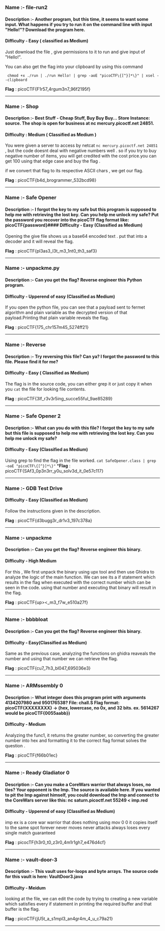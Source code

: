 ### Name :- file-run2

#### Description :- Another program, but this time, it seems to want some input. What happens if you try to run it on the command line with input "Hello!"? Download the program here.

#### Difficulty - Easy ( classified as Medium)

Just download the file , give permissions to it to run and give input of "Hello!".

You can also get the flag into your clipboard by using this command

` chmod +x ./run | ./run Hello! | grep -aoE "picoCTF\{[^}]*\}" | xsel --clipboard`


**Flag** : picoCTF{F1r57_4rgum3n7_96f2195f}

--- 

### Name :- Shop

#### Description :- Best Stuff - Cheap Stuff, Buy Buy Buy... Store Instance: source. The shop is open for business at nc mercury.picoctf.net 24851.

#### Difficulty : Medium ( Classified as Medium )

You were given a server to access by netcat `nc mercury.picoctf.net 24851` , but the code doesnt deal with negative numbers well . so if you try to buy negative number of items, you
will get credited with the cost price.you can get 100 using that edge case and buy the flag .

if we convert that flag to its respective ASCII chars , we get our flag.

**Flag** :  picoCTF{b4d_brogrammer_532bcd98}

---

### Name :- Safe Opener

#### Description :- I forgot the key to my safe but this program is supposed to help me with retrieving the lost key. Can you help me unlock my safe? Put the password you recover into the picoCTF flag format like: picoCTF{password}#### Difficulty - Easy (Classified as Medium)

Opening the give file shows us a base64 encoded text . put that into a decoder and it will reveal the flag.

**Flag** : picoCTF{pl3as3_l3t_m3_1nt0_th3_saf3}

--- 

### Name :- unpackme.py

#### Description :- Can you get the flag? Reverse engineer this Python program.
#### Difficulty - Upperend of easy (Classified as Medium)

If you open the python file, you can see that a payload sent to fermet algorithm and plain variable as the decrypted version of that payload.Printing that plain variable reveals the flag.

**Flag** : picoCTF{175_chr157m45_5274ff21}

--- 

### Name :- Reverse

#### Description :- Try reversing this file? Can ya? I forgot the password to this file. Please find it for me?
#### Difficulty - Easy ( Classified as Medium)

The flag is in the source code, you can either grep it or just copy it when you `cat` the file for looking file contents.

**Flag** : picoCTF{3lf_r3v3r5ing_succe55ful_9ae85289}

---

### Name :- Safe Opener 2

#### Description :- What can you do with this file? I forgot the key to my safe but this file is supposed to help me with retrieving the lost key. Can you help me unlock my safe? 
#### Difficulty - Easy (Classified as Medium)

Using grep to find the flag in the file worked.
`cat SafeOpener.class | grep -oaE "picoCTF\{[^}]*\}"`
***Flag** : picoCTF{SAf3_0p3n3rr_y0u_solv3d_it_0e57c117}

---

### Name :- GDB Test Drive

#### Difficulty - Easy (Classified as Medium)
Follow the instructions given in the description.

**Flag** :  picoCTF{d3bugg3r_dr1v3_197c378a}


---

### Name :- unpackme

#### Description :- Can you get the flag? Reverse engineer this binary.
#### Difficulty - High Medium

For this , We first unpack the binary using upx tool and then use Ghidra to analyze the logic of the main function.
We can see its a if statement which results in the flag when executed with the correct number which can be seen in the code. using that number and executing that binary will result in the flag.

**Flag** : picoCTF{up><_m3_f7w_e510a27f}

---
### Name :- bbbbloat

#### Description :-  Can you get the flag? Reverse engineer this binary.
#### Difficulty - Easy(Classified as Medium) 
Same as the previous case, analyzing the functions on ghidra reaveals the number and using that number we can retrieve the flag.

**Flag** : picoCTF{cu7_7h3_bl047_695036e3}

---
### Name :- ARMssembly 0

#### Description :- What integer does this program print with arguments 4134207980 and 950176538? File: chall.S Flag format: picoCTF{XXXXXXXX} -> (hex, lowercase, no 0x, and 32 bits. ex. 5614267 would be picoCTF{0055aabb})
#### Difficulty - Medium

Analyzing the func1, it returns the greater number, so converting the greater number into hex and formatting it to the correct flag format solves the question .

**Flag** : picoCTF{f66b01ec}

---
### Name :- Ready Gladiator 0

#### Description :- Can you make a CoreWars warrior that always loses, no ties? Your opponent is the Imp. The source is available here. If you wanted to pit the Imp against himself, you could download the Imp and connect to the CoreWars server like this: nc saturn.picoctf.net 55249 < imp.red

#### Difficulty - Upperend of easy (Classified as Medium)

imp ex is a core war warrior that does nothing using mov 0 0 it copies itself to the same spot forever never moves never attacks always loses every single match guaranteed


**Flag** : picocTF{h3r0_t0_z3r0_4m1r1gh7_e476d4cf}

---

### Name :- vault-door-3

#### Description :-  This vault uses for-loops and byte arrays. The source code for this vault is here: VaultDoor3.java

#### Difficulty - Meidum 

looking at the file, we can edit the code by trying to creating a new variable which satisfies every if statement in printing the required buffer and that buffer is the flag.

**Flag** : picoCTF{jU5t_a_s1mpl3_an4gr4m_4_u_c79a21}

--- 
